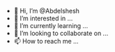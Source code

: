 - 👋 Hi, I’m @Abdelshesh
- 👀 I’m interested in ...
- 🌱 I’m currently learning ...
- 💞️ I’m looking to collaborate on ...
- 📫 How to reach me ...

<!---
Abdelshesh/Abdelshesh is a ✨ special ✨ repository because its `README.md` (this file) appears on your GitHub profile.
You can click the Preview link to take a look at your changes.
--->

